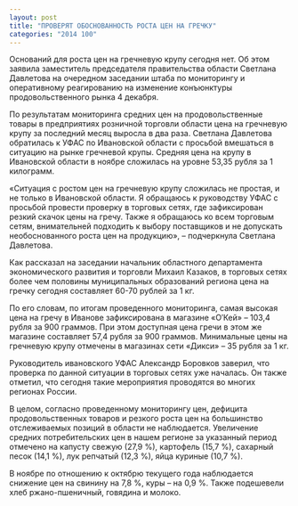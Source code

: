 ```yaml
---
layout: post
title: "ПРОВЕРЯТ ОБОСНОВАННОСТЬ РОСТА ЦЕН НА ГРЕЧКУ"
categories: "2014 100"
---
```


Оснований для роста цен на гречневую крупу сегодня нет. Об этом заявила заместитель председателя правительства области Светлана Давлетова на очередном заседании штаба по мониторингу и оперативному реагированию на изменение конъюнктуры продовольственного рынка 4 декабря.

По результатам мониторинга средних цен на продовольственные товары в предприятиях розничной торговли области цена на гречневую крупу за последний месяц выросла в два раза. Светлана Давлетова обратилась к УФАС по Ивановской области с просьбой вмешаться в ситуацию на рынке гречневой крупы. Средняя цена на крупу в Ивановской области в ноябре сложилась на уровне 53,35 рубля за 1 килограмм.

«Ситуация с ростом цен на гречневую крупу сложилась не простая, и не только в Ивановской области. Я обращаюсь к руководству УФАС с просьбой провести проверку в торговых сетях, где зафиксирован резкий скачок цены на гречу. Также я обращаюсь ко всем торговым сетям, внимательней подходить к выбору поставщиков и не допускать необоснованного роста цен на продукцию», – подчеркнула Светлана Давлетова.

Как рассказал на заседании начальник областного департамента экономического развития и торговли Михаил Казаков, в торговых сетях более чем половины муниципальных образований региона цена на гречку сегодня составляет 60-70 рублей за 1 кг.

По его словам, по итогам проведенного мониторинга, самая высокая цена на гречу в Иванове зафиксирована в магазине «О′Кей» – 103,4 рубля за 900 граммов. При этом доступная цена гречи в этом же магазине составляет 57,4 рубля за 900 граммов. Минимальные цены на гречневую крупу отмечены в магазинах сети «Дикси» – 35 рубля за 1 кг.

Руководитель ивановского УФАС Александр Боровков заверил, что проверка по данной ситуации в торговых сетях уже началась. Он также отметил, что сегодня такие мероприятия проводятся во многих регионах России.

В целом, согласно проведенному мониторингу цен, дефицита продовольственных товаров и резкого роста цен на большинство отслеживаемых позиций в области не наблюдается. Увеличение средних потребительских цен в нашем регионе за указанный период отмечено на капусту свежую (27,9 %), картофель (15,7 %), сахарный песок (14,1 %), лук репчатый (12,3 %), яйца куриные (10,7 %).

В ноябре по отношению к октябрю текущего года наблюдается снижение цен на свинину на 7,8 %, куры – на 0,9 %. Также подешевели хлеб ржано-пшеничный, говядина и молоко.


